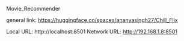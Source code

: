  Movie_Recommender

 general link: https://huggingface.co/spaces/ananyasingh27/Chill_Flix
 
 Local URL: http://localhost:8501
  Network URL: http://192.168.1.8:8501

 
 
